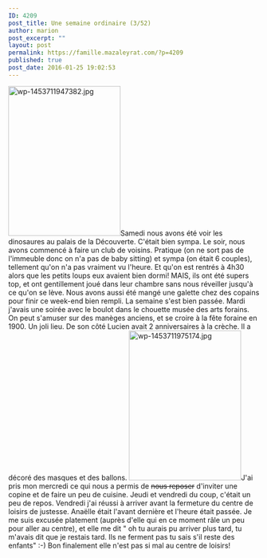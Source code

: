 ```yaml
---
ID: 4209
post_title: Une semaine ordinaire (3/52)
author: marion
post_excerpt: ""
layout: post
permalink: https://famille.mazaleyrat.com/?p=4209
published: true
post_date: 2016-01-25 19:02:53
---
```

<a href="http://famille.mazaleyrat.com/wordpress/wp-content/uploads/2016/01/wp-1453711947382.jpg" rel="attachment wp-att-4207"><img class="alignleft size-medium wp-image-4207" src="http://famille.mazaleyrat.com/wordpress/wp-content/uploads/2016/01/wp-1453711947382-225x300.jpg" alt="wp-1453711947382.jpg" width="225" height="300" /></a>Samedi nous avons été voir les dinosaures au palais de la Découverte. C'était bien sympa.
Le soir, nous avons commencé à faire un club de voisins. Pratique (on ne sort pas de l'immeuble donc on n'a pas de baby sitting) et sympa (on était 6 couples), tellement qu'on n'a pas vraiment vu l'heure. Et qu'on est rentrés à 4h30 alors que les petits loups eux avaient bien dormi! MAIS, ils ont été supers top, et ont gentillement joué dans leur chambre sans nous réveiller jusqu'à ce qu'on se lève. Nous avons aussi été mangé une galette chez des copains pour finir ce week-end bien rempli.
La semaine s'est bien passée. Mardi j'avais une soirée avec le boulot dans le chouette musée des arts forains. On peut s'amuser sur des manèges anciens, et se croire à la fête foraine en 1900. Un joli lieu.
De son côté Lucien avait 2 anniversaires à la crèche. Il a décoré des masques et des ballons.
<a href="http://famille.mazaleyrat.com/wordpress/wp-content/uploads/2016/01/wp-1453711975174.jpg" rel="attachment wp-att-4208"><img class="alignright size-medium wp-image-4208" src="http://famille.mazaleyrat.com/wordpress/wp-content/uploads/2016/01/wp-1453711975174-225x300.jpg" alt="wp-1453711975174.jpg" width="225" height="300" /></a>J'ai pris mon mercredi ce qui nous a permis de <span style="text-decoration: line-through;">nous reposer</span> d'inviter une copine et de faire un peu de cuisine. Jeudi et vendredi du coup, c'était un peu de repos. Vendredi j'ai réussi à arriver avant la fermeture du centre de loisirs de justesse. Anaëlle était l'avant dernière et l'heure était passée. Je me suis excusée platement (auprès d'elle qui en ce moment râle un peu pour aller au centre), et elle me dit " oh tu aurais pu arriver plus tard, tu m'avais dit que je restais tard. Ils ne ferment pas tu sais s'il reste des enfants" :-) Bon finalement elle n'est pas si mal au centre de loisirs!